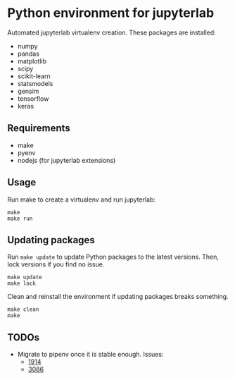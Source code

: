 # Python environment for jupyterlab

Automated jupyterlab virtualenv creation. These packages are installed:

- numpy
- pandas
- matplotlib
- scipy
- scikit-learn
- statsmodels
- gensim
- tensorflow
- keras

## Requirements

- make
- pyenv
- nodejs (for jupyterlab extensions)

## Usage

Run make to create a virtualenv and run jupyterlab:

```console
make
make run
```

## Updating packages

Run `make update` to update Python packages to the latest versions. Then, lock
versions if you find no issue.

```console
make update
make lock
```

Clean and reinstall the environment if updating packages breaks something.

```console
make clean
make
```

## TODOs

- Migrate to pipenv once it is stable enough. Issues:
  - [1914][pipenv-1914]
  - [3086][pipenv-3086]

[pipenv-1914]: https://github.com/pypa/pipenv/issues/1914
[pipenv-3086]: https://github.com/pypa/pipenv/issues/3086
